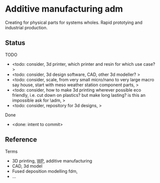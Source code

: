 # Additive manufacturing adm

Creating for physical parts for systems wholes. Rapid prototying and industrial production.

## Status

TODO
* <todo: consider, 3d printer, which printer and resin for which use case? >
* <todo: consider, 3d design software, CAD, other 3d modeller? >
* <todo: consider, scale, from very small micro/nano to very large macro say house, start with meso weather station component parts, >
* <todo: consider, how to make 3d printing wherever possible eco friendly, i.e. cut down on plastics? but make long lasting? is this an impossible ask for \adm, >
* <todo: consider, repository for 3d designs, >

Done
* <done: intent to commit>

## Reference

Terms
* 3D printing, [WP](https://en.wikipedia.org/wiki/3D_printing), additive manufacturing
* CAD, 3d model
* Fused deposition modelling fdm,  
* ...

